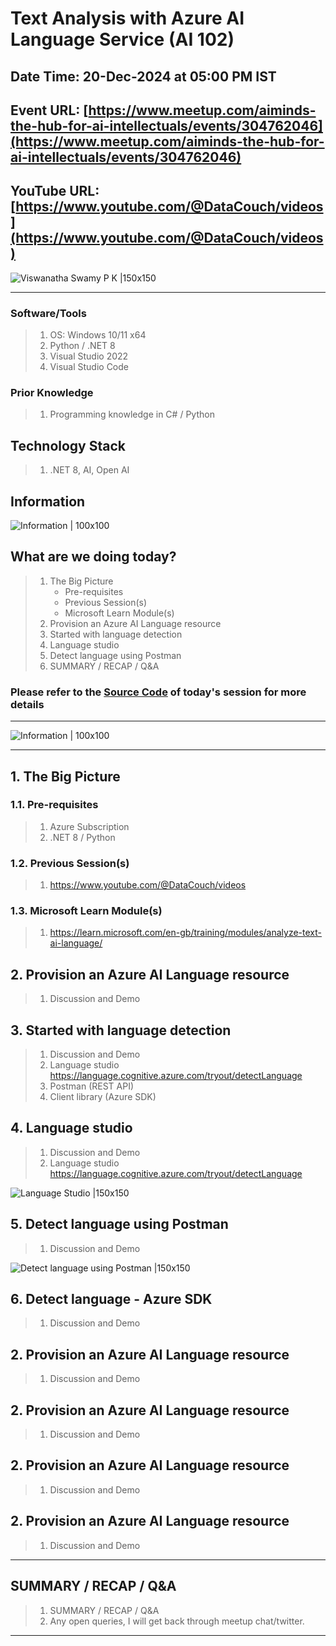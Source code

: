 # Text Analysis with Azure AI Language Service (AI 102)

## Date Time: 20-Dec-2024 at 05:00 PM IST

## Event URL: [https://www.meetup.com/aiminds-the-hub-for-ai-intellectuals/events/304762046](https://www.meetup.com/aiminds-the-hub-for-ai-intellectuals/events/304762046)

## YouTube URL: [https://www.youtube.com/@DataCouch/videos](https://www.youtube.com/@DataCouch/videos)

![Viswanatha Swamy P K |150x150](./Documentation/Images/ViswanathaSwamyPK.PNG)

---

### Software/Tools

> 1. OS: Windows 10/11 x64
> 1. Python / .NET 8
> 1. Visual Studio 2022
> 1. Visual Studio Code

### Prior Knowledge

> 1. Programming knowledge in C# / Python

## Technology Stack

> 1. .NET 8, AI, Open AI

## Information

![Information | 100x100](../Documentation/Images/Information.PNG)

## What are we doing today?

> 1. The Big Picture
>    - Pre-requisites
>    - Previous Session(s)
>    - Microsoft Learn Module(s)
> 1. Provision an Azure AI Language resource
> 1. Started with language detection
> 1. Language studio
> 1. Detect language using Postman
> 1. SUMMARY / RECAP / Q&A

### Please refer to the [**Source Code**](https://github.com/Swamy-s-Tech-Skills-Academy/learn-ai-102-code) of today's session for more details

---

![Information | 100x100](../Documentation/Images/SeatBelt.PNG)

---

## 1. The Big Picture

### 1.1. Pre-requisites

> 1. Azure Subscription
> 1. .NET 8 / Python

### 1.2. Previous Session(s)

> 1. <https://www.youtube.com/@DataCouch/videos>

### 1.3. Microsoft Learn Module(s)

> 1. <https://learn.microsoft.com/en-gb/training/modules/analyze-text-ai-language/>

## 2. Provision an Azure AI Language resource

> 1. Discussion and Demo

## 3. Started with language detection

> 1. Discussion and Demo
> 1. Language studio <https://language.cognitive.azure.com/tryout/detectLanguage>
> 1. Postman (REST API)
> 1. Client library (Azure SDK)

## 4. Language studio

> 1. Discussion and Demo
> 1. Language studio <https://language.cognitive.azure.com/tryout/detectLanguage>

![Language Studio |150x150](./Documentation/Images/Language_Studio.PNG)

## 5. Detect language using Postman

> 1. Discussion and Demo

![Detect language using Postman |150x150](./Documentation/Images/DetectLanguage_Postman.PNG)

## 6. Detect language - Azure SDK

> 1. Discussion and Demo

## 2. Provision an Azure AI Language resource

> 1. Discussion and Demo

## 2. Provision an Azure AI Language resource

> 1. Discussion and Demo

## 2. Provision an Azure AI Language resource

> 1. Discussion and Demo

## 2. Provision an Azure AI Language resource

> 1. Discussion and Demo

---

## SUMMARY / RECAP / Q&A

> 1. SUMMARY / RECAP / Q&A
> 2. Any open queries, I will get back through meetup chat/twitter.

---
